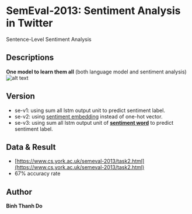 # SemEval-2013: Sentiment Analysis in Twitter
Sentence-Level Sentiment Analysis

## Descriptions
**One model to learn them all** (both language model and sentiment analysis)
![alt text](https://raw.githubusercontent.com/peace195/Semeval2013/master/model.png)

## Version
* se-v1: using sum all lstm output unit to predict sentiment label.
* se-v2: using [sentiment embedding](http://aclweb.org/anthology/P14-1146) instead of one-hot vector.
* se-v3: using sum all lstm output unit of **[sentiment word](https://github.com/peace195/sentiment-analysis-in-twitter/tree/master/dict)** to predict sentiment label.

## Data & Result
* [https://www.cs.york.ac.uk/semeval-2013/task2.html](https://www.cs.york.ac.uk/semeval-2013/task2.html)
* 67% accuracy rate

## Author
**Binh Thanh Do**